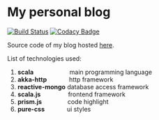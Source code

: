 My personal blog
================

[![Build Status](https://travis-ci.org/kelebra/tkachuko-blog.svg?branch=master)](https://travis-ci.org/kelebra/tkachuko-blog)&nbsp;[![Codacy Badge](https://api.codacy.com/project/badge/grade/0f267b7bd3664a61bd53e97abfc3970b)](https://www.codacy.com/app/kelebra20/tkachuko-blog)

Source code of my blog hosted [here](tkachuko.info).

List of technologies used:

  1. **scala**&nbsp;&nbsp;&nbsp;&nbsp;&nbsp;&nbsp;&nbsp;&nbsp;&nbsp;&nbsp;&nbsp;&nbsp;&nbsp;&nbsp;&nbsp;&nbsp;&nbsp;&nbsp;&nbsp;&nbsp;&nbsp;main programming language
  2. **akka-http**&nbsp;&nbsp;&nbsp;&nbsp;&nbsp;&nbsp;&nbsp;&nbsp;&nbsp;&nbsp;&nbsp;&nbsp;&nbsp;http framework
  3. **reactive-mongo**&nbsp;database access framework
  4. **scala.js**&nbsp;&nbsp;&nbsp;&nbsp;&nbsp;&nbsp;&nbsp;&nbsp;&nbsp;&nbsp;&nbsp;&nbsp;&nbsp;&nbsp;&nbsp;&nbsp;frontend framework
  5. **prism.js**&nbsp;&nbsp;&nbsp;&nbsp;&nbsp;&nbsp;&nbsp;&nbsp;&nbsp;&nbsp;&nbsp;&nbsp;&nbsp;&nbsp;&nbsp;code highlight
  6. **pure-css**&nbsp;&nbsp;&nbsp;&nbsp;&nbsp;&nbsp;&nbsp;&nbsp;&nbsp;&nbsp;&nbsp;&nbsp;&nbsp;ui styles